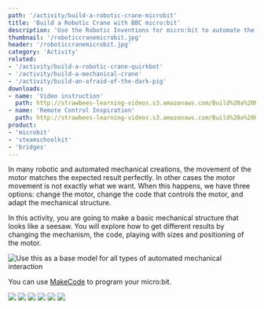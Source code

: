 ```yaml
---
path: '/activity/build-a-robotic-crane-microbit'
title: 'Build a Robotic Crane with BBC micro:bit'
description: 'Use the Robotic Inventions for micro:bit to automate the mechanical movements of a crane.'
thumbnail: '/roboticcranemicrobit.jpg'
header: '/roboticcranemicrobit.jpg'
category: 'Activity'
related:
- '/activity/build-a-robotic-crane-quirkbot'
- '/activity/build-a-mechanical-crane'
- '/activity/build-an-afraid-of-the-dark-pig'
downloads:
- name: 'Video instruction'
  path: http://strawbees-learning-videos.s3.amazonaws.com/Build%20a%20Robotic%20Crane%20with%20Microbit.mp4
- name: 'Remote Control Inspiration'
  path: http://strawbees-learning-videos.s3.amazonaws.com/Build%20a%20Robotic%20Crane%20with%20Microbit.mp4
product:
- 'microbit'
- 'steamschoolkit'
- 'bridges'
---
```


<section component="youtube" url="https://youtu.be/PPkiXkKwweg"></section>

In many robotic and automated mechanical creations, the movement of the motor matches the expected result perfectly. In other cases the motor movement is not exactly what we want. When this happens, we have three options: change the motor, change the code that controls the motor, and adapt the mechanical structure.

In this activity, you are going to make a basic mechanical structure that looks like a seesaw. You will explore how to get different results by changing the mechanism, the code, playing with sizes and positioning of the motor.

![Use this as a base model for all types of automated mechanical interaction](/roboticcranemicrobit.jpg)

<section component="youtube" url="https://youtu.be/8fDk9Uz-Zs8"></section>

You can use [MakeCode](https://makecode.microbit.org/_KteVxThvbhdE) to program your micro:bit.

<section component="gallery">

![](/makecode/extension.jpg)
![](/makecode/shake.jpg)
![](/makecode/backandforth.jpg)
![](/makecode/sweep.jpg)
![](/makecode/pressbuttontoholdposition.jpg)
![](/makecode/pressbuttontoswitchposition.jpg)

</section>
